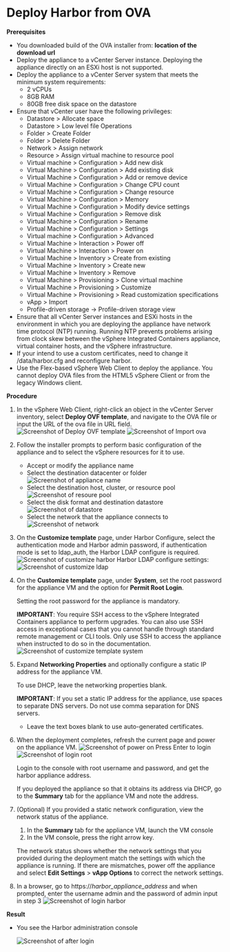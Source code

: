 # Deploy Harbor from OVA

**Prerequisites**

- You downloaded build of the OVA installer from: **location of the download url**
- Deploy the appliance to a vCenter Server instance. Deploying the appliance directly on an ESXi host is not supported.
- Deploy the appliance to a vCenter Server system that meets the minimum system requirements:
   - 2 vCPUs
   - 8GB RAM
   - 80GB free disk space on the datastore
- Ensure that vCenter user have the following privileges:
   - Datastore > Allocate space
   - Datastore > Low level file Operations
   - Folder > Create Folder
   - Folder > Delete Folder
   - Network > Assign network
   - Resource > Assign virtual machine to resource pool
   - Virtual machine > Configuration > Add new disk
   - Virtual Machine > Configuration > Add existing disk
   - Virtual Machine > Configuration > Add or remove device
   - Virtual Machine > Configuration > Change CPU count
   - Virtual Machine > Configuration > Change resource
   - Virtual Machine > Configuration > Memory
   - Virtual Machine > Configuration > Modify device settings
   - Virtual Machine > Configuration > Remove disk
   - Virtual Machine > Configuration > Rename
   - Virtual Machine > Configuration > Settings
   - Virtual machine > Configuration > Advanced
   - Virtual Machine > Interaction > Power off
   - Virtual Machine > Interaction > Power on
   - Virtual Machine > Inventory > Create from existing
   - Virtual Machine > Inventory > Create new
   - Virtual Machine > Inventory > Remove
   - Virtual Machine > Provisioning > Clone virtual machine
   - Virtual Machine > Provisioning > Customize
   - Virtual Machine > Provisioning > Read customization specifications
   - vApp > Import
   - Profile-driven storage -> Profile-driven storage view
- Ensure that all vCenter Server instances and ESXi hosts in the environment in which you are deploying the appliance have network time protocol (NTP) running. Running NTP prevents problems arising from clock skew between the vSphere Integrated Containers appliance, virtual container hosts, and the vSphere infrastructure.
- If your intend to use a custom certificates, need to change it /data/harbor.cfg and reconfigure harbor.
- Use the Flex-based vSphere Web Client to deploy the appliance. You cannot deploy OVA files from the HTML5 vSphere Client or from the legacy Windows client.

**Procedure**
1. In the vSphere Web Client, right-click an object in the vCenter Server inventory, select **Deploy OVF template**, and navigate to the OVA file or input the URL of the ova file in URL field.
   ![Screenshot of Deploy OVF template](img/ovainstall/DeployOVFmenu.png)
   ![Screenshot of Import ova](img/ovainstall/importova.png)
2. Follow the installer prompts to perform basic configuration of the appliance and to select the vSphere resources for it to use. 
    
    - Accept or modify the appliance name
    - Select the destination datacenter or folder
    ![Screenshot of appliance name](img/ovainstall/namelocation.png)
     - Select the destination host, cluster, or resource pool
    ![Screenshot of resoure pool](img/ovainstall/resource.png)
    - Select the disk format and destination datastore
    ![Screenshot of datastore](img/ovainstall/datastore.png)
    - Select the network that the appliance connects to
    ![Screenshot of network](img/ovainstall/network.png)

3. On the **Customize template** page, under Harbor Configure, select the authentication mode and Harbor admin password, if authentication mode is set to ldap_auth, the Harbor LDAP configure is required. 
    ![Screenshot of customize harbor](img/ovainstall/customizeharbor.png)
    Harbor LDAP configure settings:
    ![Screenshot of customize ldap](img/ovainstall/customizeldap.png)

4. On the **Customize template** page, under **System**, set the root password for the appliance VM and the option for **Permit Root Login**. 

    Setting the root password for the appliance is mandatory. 

    **IMPORTANT**: You require SSH access to the vSphere Integrated Containers appliance to perform upgrades. You can also use SSH access in exceptional cases that you cannot handle through standard remote management or CLI tools. Only use SSH to access the appliance when instructed to do so in the documentation.
    ![Screenshot of customize template system](img/ovainstall/system.png)

5. Expand **Networking Properties** and optionally configure a static IP address for the appliance VM. 

    To use DHCP, leave the networking properties blank.

    **IMPORTANT**: If you set a static IP address for the appliance, use spaces to separate DNS servers. Do not use comma separation for DNS servers. 

    - Leave the text boxes blank to use auto-generated certificates.
   
6. When the deployment completes, refresh the current page and power on the appliance VM.
   ![Screenshot of power on](img/ovainstall/poweron.png)
   Press Enter to login
   ![Screenshot of login root](img/ovainstall/poweron2.png)

   Login to the console with root username and password, and get the harbor appliance address.

   If you deployed the appliance so that it obtains its address via DHCP, go to the **Summary** tab for the appliance VM and note the address.

7. (Optional) If you provided a static network configuration, view the network status of the appliance.

    1. In the **Summary** tab for the appliance VM, launch the VM console
    2. In the VM console, press the right arrow key. 

    The network status shows whether the network settings that you provided during the deployment match the settings with which the appliance is running. If there are mismatches, power off the appliance and select **Edit Settings** > **vApp Options** to correct the network settings.
    
8. In a browser, go to  https://<i>harbor_appliance_address</i> and when prompted, enter the username admin and the password of admin input in step 3
   ![Screenshot of login harbor](img/ovainstall/login.png)

**Result**

- You see the Harbor administration console

    ![Screenshot of after login](img/ovainstall/afterlogin.png)
